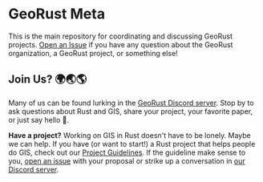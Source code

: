 # GeoRust Meta

This is the main repository for coordinating and discussing GeoRust projects.
[Open an Issue](https://github.com/georust/team/issues/new) if you have any
question about the GeoRust organization, a GeoRust project, or something else!

## Join Us? 🌍🌏🌎

Many of us can be found lurking in the [GeoRust Discord
server](https://discord.com/channels/598002550221963289). Stop by to ask
questions about Rust and GIS, share your project, your favorite paper, or just
say hello 👋.

**Have a project?** Working on GIS in Rust doesn't have to be lonely. Maybe we
can help. If you have (or want to start!) a Rust project that helps people do
GIS, check out our [Project
Guidelines](https://github.com/georust/meta/blob/master/GUIDELINES.md). If the
guideline make sense to you, [open an
issue](https://github.com/georust/team/issues/new) with your proposal or strike
up a conversation in [our Discord
server](https://discord.com/channels/598002550221963289).
